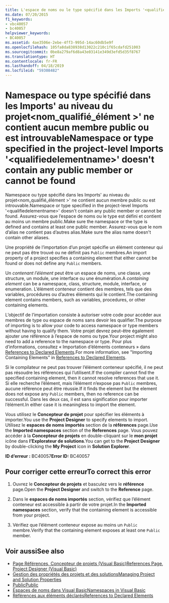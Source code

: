 ```yaml
---
title: L'espace de noms ou le type spécifié dans les Imports '<qualifiedelementname>' au niveau du projet ne contient aucun membre public ou est introuvable
ms.date: 07/20/2015
f1_keywords:
- vbc40057
- bc40057
helpviewer_keywords:
- BC40057
ms.assetid: 4ae3506e-2ebe-4ff3-995d-14ac60db5e9f
ms.openlocfilehash: 105fa8da838938d13022c210c1f65cdafd251003
ms.sourcegitcommit: 0be8a279af6d8a43e03141e349d3efd5d35f8767
ms.translationtype: HT
ms.contentlocale: fr-FR
ms.lasthandoff: 04/18/2019
ms.locfileid: "59308482"
---
```

# <a name="namespace-or-type-specified-in-the-project-level-imports-qualifiedelementname-doesnt-contain-any-public-member-or-cannot-be-found"></a><span data-ttu-id="ae8b6-102">Namespace ou type spécifié dans les Imports' au niveau du projet\<nom_qualifié_élément >' ne contient aucun membre public ou est introuvable</span><span class="sxs-lookup"><span data-stu-id="ae8b6-102">Namespace or type specified in the project-level Imports '\<qualifiedelementname>' doesn't contain any public member or cannot be found</span></span>
<span data-ttu-id="ae8b6-103">Namespace ou type spécifié dans les Imports' au niveau du projet\<nom_qualifié_élément >' ne contient aucun membre public ou est introuvable.</span><span class="sxs-lookup"><span data-stu-id="ae8b6-103">Namespace or type specified in the project-level Imports '\<qualifiedelementname>' doesn't contain any public member or cannot be found.</span></span> <span data-ttu-id="ae8b6-104">Assurez-vous que l’espace de noms ou le type est défini et contient au moins un membre public.</span><span class="sxs-lookup"><span data-stu-id="ae8b6-104">Make sure the namespace or the type is defined and contains at least one public member.</span></span> <span data-ttu-id="ae8b6-105">Assurez-vous que le nom d’alias ne contient pas d’autres alias.</span><span class="sxs-lookup"><span data-stu-id="ae8b6-105">Make sure the alias name doesn't contain other aliases.</span></span>  
  
 <span data-ttu-id="ae8b6-106">Une propriété de l’importation d’un projet spécifie un élément conteneur qui ne peut pas être trouvé ou ne définit pas `Public` membres.</span><span class="sxs-lookup"><span data-stu-id="ae8b6-106">An import property of a project specifies a containing element that either cannot be found or does not define any `Public` members.</span></span>  
  
 <span data-ttu-id="ae8b6-107">Un *contenant l’élément* peut être un espace de noms, une classe, une structure, un module, une interface ou une énumération.</span><span class="sxs-lookup"><span data-stu-id="ae8b6-107">A *containing element* can be a namespace, class, structure, module, interface, or enumeration.</span></span> <span data-ttu-id="ae8b6-108">L’élément conteneur contient des membres, tels que des variables, procédures ou d’autres éléments qui le contient.</span><span class="sxs-lookup"><span data-stu-id="ae8b6-108">The containing element contains members, such as variables, procedures, or other containing elements.</span></span>  
  
 <span data-ttu-id="ae8b6-109">L’objectif de l’importation consiste à autoriser votre code pour accéder aux membres de type ou espace de noms sans devoir les qualifier.</span><span class="sxs-lookup"><span data-stu-id="ae8b6-109">The purpose of importing is to allow your code to access namespace or type members without having to qualify them.</span></span> <span data-ttu-id="ae8b6-110">Votre projet devrez peut-être également ajouter une référence à l’espace de noms ou type.</span><span class="sxs-lookup"><span data-stu-id="ae8b6-110">Your project might also need to add a reference to the namespace or type.</span></span> <span data-ttu-id="ae8b6-111">Pour plus d’informations, consultez « Importation d’éléments conteneurs » dans [References to Declared Elements](../../../visual-basic/programming-guide/language-features/declared-elements/references-to-declared-elements.md).</span><span class="sxs-lookup"><span data-stu-id="ae8b6-111">For more information, see "Importing Containing Elements" in [References to Declared Elements](../../../visual-basic/programming-guide/language-features/declared-elements/references-to-declared-elements.md).</span></span>  
  
 <span data-ttu-id="ae8b6-112">Si le compilateur ne peut pas trouver l’élément conteneur spécifié, il ne peut pas résoudre les références qui l’utilisent.</span><span class="sxs-lookup"><span data-stu-id="ae8b6-112">If the compiler cannot find the specified containing element, then it cannot resolve references that use it.</span></span> <span data-ttu-id="ae8b6-113">Si elle recherche l’élément, mais l’élément n’expose pas `Public` membres, aucune référence peut être réussie.</span><span class="sxs-lookup"><span data-stu-id="ae8b6-113">If it finds the element but the element does not expose any `Public` members, then no reference can be successful.</span></span> <span data-ttu-id="ae8b6-114">Dans les deux cas, il est sans signification pour importer l’élément.</span><span class="sxs-lookup"><span data-stu-id="ae8b6-114">In either case it is meaningless to import the element.</span></span>  
  
 <span data-ttu-id="ae8b6-115">Vous utilisez le **Concepteur de projet** pour spécifier les éléments à importer.</span><span class="sxs-lookup"><span data-stu-id="ae8b6-115">You use the **Project Designer** to specify elements to import.</span></span> <span data-ttu-id="ae8b6-116">Utilisez le **espaces de noms importés** section de la **références** page.</span><span class="sxs-lookup"><span data-stu-id="ae8b6-116">Use the **Imported namespaces** section of the **References** page.</span></span> <span data-ttu-id="ae8b6-117">Vous pouvez accéder à la **Concepteur de projets** en double-cliquant sur le **mon projet** icône dans **l’Explorateur de solutions**.</span><span class="sxs-lookup"><span data-stu-id="ae8b6-117">You can get to the **Project Designer** by double-clicking the **My Project** icon in **Solution Explorer**.</span></span>  
  
 <span data-ttu-id="ae8b6-118">**ID d’erreur :** BC40057</span><span class="sxs-lookup"><span data-stu-id="ae8b6-118">**Error ID:** BC40057</span></span>  
  
## <a name="to-correct-this-error"></a><span data-ttu-id="ae8b6-119">Pour corriger cette erreur</span><span class="sxs-lookup"><span data-stu-id="ae8b6-119">To correct this error</span></span>  
  
1. <span data-ttu-id="ae8b6-120">Ouvrez le **Concepteur de projets** et basculez vers le **référence** page.</span><span class="sxs-lookup"><span data-stu-id="ae8b6-120">Open the **Project Designer** and switch to the **Reference** page.</span></span>  
  
2. <span data-ttu-id="ae8b6-121">Dans le **espaces de noms importés** section, vérifiez que l’élément conteneur est accessible à partir de votre projet.</span><span class="sxs-lookup"><span data-stu-id="ae8b6-121">In the **Imported namespaces** section, verify that the containing element is accessible from your project.</span></span>  
  
3. <span data-ttu-id="ae8b6-122">Vérifiez que l’élément conteneur expose au moins un `Public` membre.</span><span class="sxs-lookup"><span data-stu-id="ae8b6-122">Verify that the containing element exposes at least one `Public` member.</span></span>  
  
## <a name="see-also"></a><span data-ttu-id="ae8b6-123">Voir aussi</span><span class="sxs-lookup"><span data-stu-id="ae8b6-123">See also</span></span>

- [<span data-ttu-id="ae8b6-124">Page Références, Concepteur de projets (Visual Basic)</span><span class="sxs-lookup"><span data-stu-id="ae8b6-124">References Page, Project Designer (Visual Basic)</span></span>](/visualstudio/ide/reference/references-page-project-designer-visual-basic)
- [<span data-ttu-id="ae8b6-125">Gestion des propriétés des projets et des solutions</span><span class="sxs-lookup"><span data-stu-id="ae8b6-125">Managing Project and Solution Properties</span></span>](/visualstudio/ide/managing-project-and-solution-properties)
- [<span data-ttu-id="ae8b6-126">Public</span><span class="sxs-lookup"><span data-stu-id="ae8b6-126">Public</span></span>](../../../visual-basic/language-reference/modifiers/public.md)
- [<span data-ttu-id="ae8b6-127">Espaces de noms dans Visual Basic</span><span class="sxs-lookup"><span data-stu-id="ae8b6-127">Namespaces in Visual Basic</span></span>](../../../visual-basic/programming-guide/program-structure/namespaces.md)
- [<span data-ttu-id="ae8b6-128">Références aux éléments déclarés</span><span class="sxs-lookup"><span data-stu-id="ae8b6-128">References to Declared Elements</span></span>](../../../visual-basic/programming-guide/language-features/declared-elements/references-to-declared-elements.md)
